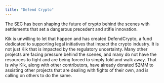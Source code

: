 ```yaml
---
title: "Defend Crypto"
---
```


The SEC has been shaping the future of crypto behind the scenes with settlements that set a dangerous precedent and stifle innovation.

Kik is unwilling to let that happen and has created DefendCrypto, a fund dedicated to supporting legal initiatives that impact the crypto industry. It is not just Kik that is impacted by the regulatory uncertainty. Many other projects are facing pressure behind the scenes, and many do not have the resources to fight and are being forced to simply fold and walk away. That is why Kik, along with other contributors, have already donated $2MM to assisting other projects that are dealing with fights of their own, and is calling on others to do the same.

